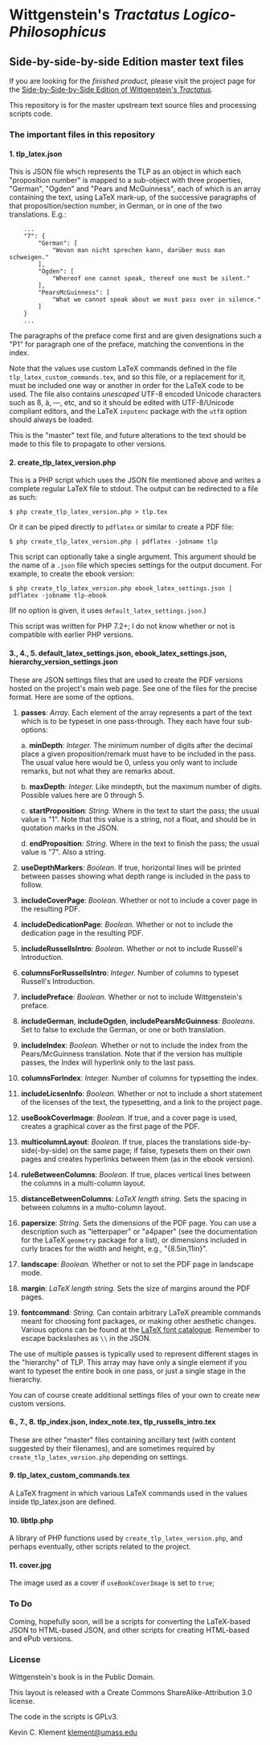 # Wittgenstein's *Tractatus Logico-Philosophicus* #

## Side-by-side-by-side Edition master text files ##

If you are looking for the *finished product*, please visit the project page for the [Side-by-Side-by-Side Edition of Wittgenstein's *Tractatus*](http://people.umass.edu/klement/tlp/).

This repository is for the master upstream text source files and processing scripts code.

### The important files in this repository ###

#### 1. tlp_latex.json ####

This is JSON file which represents the TLP as an object in which each "proposition number" is mapped to a sub-object with three properties, "German", "Ogden" and "Pears and McGuinness", each of which is an array containing the text, using LaTeX mark-up, of the successive paragraphs of that proposition/section number, in German, or in one of the two translations. E.g.:

~~~
    ...
    "7": {
        "German": [
            "Wovon man nicht sprechen kann, darüber muss man schweigen."
        ],
        "Ogden": [
            "Whereof one cannot speak, thereof one must be silent."
        ],
        "PearsMcGuinness": [
            "What we cannot speak about we must pass over in silence."
        ]
    }
    ...
~~~

The paragraphs of the preface come first and are given designations such a "P1" for paragraph one of the preface, matching the conventions in the index.

Note that the values use custom LaTeX commands defined in the file `tlp_latex_custom_commands.tex`, and so this file, or a replacement for it, must be included one way or another in order for the LaTeX code to be used. The file also contains *unescaped* UTF-8 encoded Unicode characters such as ß, ä, —, etc, and so it should be edited with UTF-8/Unicode compliant editors, and the LaTeX `inputenc` package with the `utf8` option should always be loaded.

This is the "master" text file, and future alterations to the text should be made to this file to propagate to other versions.

#### 2. create_tlp_latex_version.php ####

This is a PHP script which uses the JSON file mentioned above and writes a complete regular LaTeX file to stdout. The output can be redirected to a file as such:

`$ php create_tlp_latex_version.php > tlp.tex`

Or it can be piped directly to `pdflatex` or similar to create a PDF file:

`$ php create_tlp_latex_version.php | pdflatex -jobname tlp`

This script can optionally take a single argument. This argument should be the name of a `.json` file which species settings for the output document. For example, to create the ebook version:

`$ php create_tlp_latex_version.php ebook_latex_settings.json | pdflatex -jobname tlp-ebook`

(If no option is given, it uses `default_latex_settings.json`.)

This script was written for PHP 7.2+; I do not know whether or not is compatible with earlier PHP versions.

#### 3., 4., 5. default_latex_settings.json, ebook_latex_settings.json, hierarchy_version_settings.json ####

These are JSON settings files that are used to create the PDF versions hosted on the project's main web page. See one of the files for the precise format. Here are some of the options.

1. **passes**:  *Array.* Each element of the array represents a part of the text which is to be typeset in one pass-through.  They each have four sub-options:

    a. **minDepth**: *Integer.* The minimum number of digits after the decimal place a given proposition/remark must have to be included in the pass. The usual value here would be 0, unless you only want to include remarks, but not what they are remarks about.
    
    b. **maxDepth**: *Integer.* Like mindepth, but the maximum number of digits. Possible values here are 0 through 5.
    
    c. **startProposition**: *String.* Where in the text to start the pass; the usual value is "1". Note that this value is a string, not a float, and should be in quotation marks in the JSON.
    
    d. **endProposition**: *String.* Where in the text to finish the pass; the usual value is "7". Also a string.

2. **useDepthMarkers**:  *Boolean.* If true, horizontal lines will be printed between passes showing what depth range is included in the pass to follow.

3. **includeCoverPage**: *Boolean.* Whether or not to include a cover page in the resulting PDF.

4. **includeDedicationPage**: *Boolean.* Whether or not to include the dedication page in the resulting PDF.

5. **includeRussellsIntro**: *Boolean.* Whether or not to include Russell's Introduction.

6. **columnsForRussellsIntro**: *Integer.* Number of columns to typeset Russell's Introduction.

7. **includePreface**: *Boolean.* Whether or not to include Wittgenstein's preface.

8. **includeGerman**, **includeOgden**, **includePearsMcGuinness**: *Booleans.* Set to false to exclude the German, or one or both translation.

9. **includeIndex**: *Boolean.* Whether or not to include the index from the Pears/McGuinness translation. Note that if the version has multiple passes, the Index will hyperlink only to the last pass.

10. **columnsForIndex**: *Integer.* Number of columns for typsetting the index.

11. **includeLicsenInfo**: *Boolean.* Whether or not to include a short statement of the licenses of the text, the typesetting, and a link to the project page.

12. **useBookCoverImage**: *Boolean.* If true, and a cover page is used, creates a graphical cover as the first page of the PDF.

13. **multicolumnLayout**: *Boolean.* If true, places the translations side-by-side(-by-side) on the same page; if false, typesets them on their own pages and creates hyperlinks between them (as in the ebook version).

14. **ruleBetweenColumns**: *Boolean.* If true, places vertical lines between the columns in a multi-column layout.

15. **distanceBetweenColumns**: *LaTeX length string.* Sets the spacing in between columns in a multo-column layout.

16. **papersize**: *String.* Sets the dimensions of the PDF page. You can use a description such as "letterpaper" or "a4paper" (see the documentation for the LaTeX `geometry` package for a list), or dimensions included in curly braces for the width and height, e.g., "{8.5in,11in}".

17. **landscape**: *Boolean.* Whether or not to set the PDF page in landscape mode.

18. **margin**: *LaTeX length string.* Sets the size of margins around the PDF pages.

19. **fontcommand**: *String.* Can contain arbitrary LaTeX preamble commands meant for choosing font packages, or making other aesthetic changes. Various options can be found at the [LaTeX font catalogue](http://www.tug.dk/FontCatalogue/). Remember to escape backslashes as `\\` in the JSON.

The use of multiple passes is typically used to represent different stages in the "hierarchy" of TLP. This array may have only a single element if you want to typeset the entire book in one pass, or just a single stage in the hierarchy.

You can of course create additional settings files of your own to create new custom versions.

#### 6., 7., 8. tlp_index.json, index_note.tex, tlp_russells_intro.tex ###

These are other "master" files containing ancillary text (with content suggested by their filenames), and are sometimes required by `create_tlp_latex_version.php` depending on settings.

#### 9. tlp_latex_custom_commands.tex ####

A LaTeX fragment in which various LaTeX commands used in the values inside tlp_latex.json are defined.

#### 10. libtlp.php ####

A library of PHP functions used by `create_tlp_latex_version.php`, and perhaps eventually, other scripts related to the project.

#### 11. cover.jpg ####

The image used as a cover if `useBookCoverImage` is set to `true`;

### To Do ###

Coming, hopefully soon, will be a scripts for converting the LaTeX-based JSON to HTML-based JSON, and other scripts for creating HTML-based and ePub versions.

### License ###


Wittgenstein's book is in the Public Domain.

This layout is released with a Create Commons ShareAlike-Attribution 3.0 license.

The code in the scripts is GPLv3.




Kevin C. Klement [klement@umass.edu](mailto:klement@umass.edu)